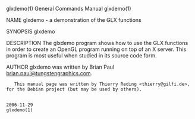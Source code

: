glxdemo(1)                                                                       General Commands Manual                                                                       glxdemo(1)

NAME
       glxdemo - a demonstration of the GLX functions

SYNOPSIS
       glxdemo

DESCRIPTION
       The  glxdemo program shows how to use the GLX functions in order to create an OpenGL program running on top of an X server. This program is most useful when studied in its source
       code form.

AUTHOR
       glxdemo was written by Brian Paul <brian.paul@tungstengraphics.com>.

       This manual page was written by Thierry Reding <thierry@gilfi.de>, for the Debian project (but may be used by others).

                                                                                        2006-11-29                                                                             glxdemo(1)
